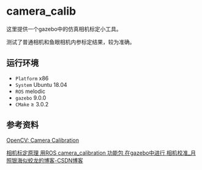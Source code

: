 # camera_calib

这里提供一个gazebo中的仿真相机标定小工具。

测试了普通相机和鱼眼相机内参标定结果，较为准确。



## 运行环境

- `Platform` x86
- `System` Ubuntu 18.04
- `ROS` melodic
- `gazebo` 9.0.0
- `CMake` ≥ 3.0.2



## 参考资料

[OpenCV: Camera Calibration](https://docs.opencv.org/3.1.0/dc/dbb/tutorial_py_calibration.html)

[相机标定原理 用ROS camera_calibration 功能包 在gazebo中进行 相机校准_月照银海似蛟龙的博客-CSDN博客](https://blog.csdn.net/qq_32761549/article/details/108999110?spm=1001.2101.3001.6650.7&utm_medium=distribute.pc_relevant.none-task-blog-2~default~BlogCommendFromBaidu~default-7.no_search_link&depth_1-utm_source=distribute.pc_relevant.none-task-blog-2~default~BlogCommendFromBaidu~default-7.no_search_link#t14)